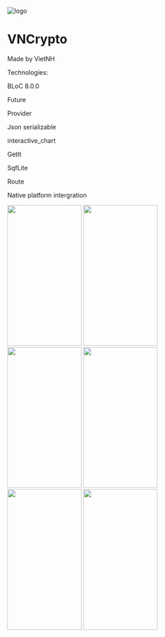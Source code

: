 ![logo](https://github.com/VietKFC/CryptoMarket-BLoC/assets/53604984/4a209569-f39b-405a-800c-3446bc8fbe9a)
# VNCrypto
Made by VietNH

Technologies:

BLoC 8.0.0

Future

Provider

Json serializable

interactive_chart

GetIt

SqfLite

Route

Native platform intergration

<p>
  <p align="left">
    <img src="https://github.com/VietKFC/CryptoMarket-BLoC/assets/53604984/c6c19eae-d767-4584-9466-31f551b09150"
 height="320" width="169" />
    <img src="https://github.com/VietKFC/CryptoMarket-BLoC/assets/53604984/75ec72c3-7096-4b04-9281-99b3964e0eb3"
 height="320" width="169" />
    <img src="https://github.com/VietKFC/CryptoMarket-BLoC/assets/53604984/2400c277-3937-45df-a93b-9c63f98c600e"
 height="320" width="169" />
    <img src="https://github.com/VietKFC/CryptoMarket-BLoC/assets/53604984/63de7620-43e2-48f3-88e0-82bee0dcdb8b"
 height="320" width="169" />
    <img src="https://github.com/VietKFC/CryptoMarket-BLoC/assets/53604984/30b8cb1c-1b9f-4c72-88be-a985f4f8fe2e"
 height="320" width="169" />
    <img src="https://github.com/VietKFC/CryptoMarket-BLoC/assets/53604984/80a8b323-c2e2-48a4-a095-679eaa6b0ac8"
 height="320" width="169" />
  </p>
</p>

